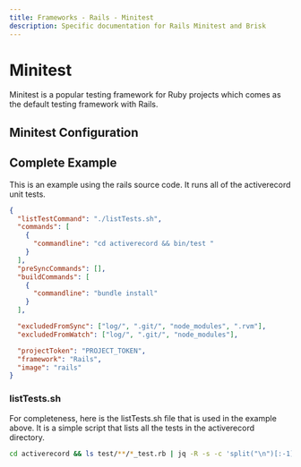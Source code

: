 ```yaml
---
title: Frameworks - Rails - Minitest
description: Specific documentation for Rails Minitest and Brisk
---
```


# Minitest

Minitest is a popular testing framework for Ruby projects which comes as the default testing framework with Rails.

## Minitest Configuration

## Complete Example

This is an example using the rails source code. It runs all of the activerecord unit tests.

```json
{
  "listTestCommand": "./listTests.sh",
  "commands": [
    {
      "commandline": "cd activerecord && bin/test "
    }
  ],
  "preSyncCommands": [],
  "buildCommands": [
    {
      "commandline": "bundle install"
    }
  ],

  "excludedFromSync": ["log/", ".git/", "node_modules", ".rvm"],
  "excludedFromWatch": ["log/", ".git/", "node_modules"],

  "projectToken": "PROJECT_TOKEN",
  "framework": "Rails",
  "image": "rails"
}
```

### listTests.sh

For completeness, here is the listTests.sh file that is used in the example above. It is a simple script that lists all the tests in the activerecord directory.

```bash
cd activerecord && ls test/**/*_test.rb | jq -R -s -c 'split("\n")[:-1]'
```
